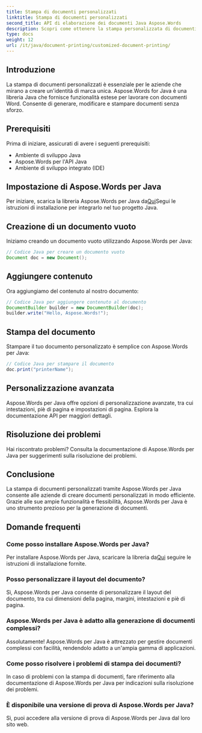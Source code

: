 ```yaml
---
title: Stampa di documenti personalizzati
linktitle: Stampa di documenti personalizzati
second_title: API di elaborazione dei documenti Java Aspose.Words
description: Scopri come ottenere la stampa personalizzata di documenti senza sforzo con Aspose.Words per Java. Questa guida passo passo copre tutto, dalla configurazione alla personalizzazione avanzata.
type: docs
weight: 12
url: /it/java/document-printing/customized-document-printing/
---
```


## Introduzione

La stampa di documenti personalizzati è essenziale per le aziende che mirano a creare un'identità di marca unica. Aspose.Words for Java è una libreria Java che fornisce funzionalità estese per lavorare con documenti Word. Consente di generare, modificare e stampare documenti senza sforzo.

## Prerequisiti

Prima di iniziare, assicurati di avere i seguenti prerequisiti:

- Ambiente di sviluppo Java
- Aspose.Words per l'API Java
- Ambiente di sviluppo integrato (IDE)

## Impostazione di Aspose.Words per Java

 Per iniziare, scarica la libreria Aspose.Words per Java da[Qui](https://releases.aspose.com/words/java/)Segui le istruzioni di installazione per integrarlo nel tuo progetto Java.

## Creazione di un documento vuoto

Iniziamo creando un documento vuoto utilizzando Aspose.Words per Java:

```java
// Codice Java per creare un documento vuoto
Document doc = new Document();
```

## Aggiungere contenuto

Ora aggiungiamo del contenuto al nostro documento:

```java
// Codice Java per aggiungere contenuto al documento
DocumentBuilder builder = new DocumentBuilder(doc);
builder.write("Hello, Aspose.Words!");
```

## Stampa del documento

Stampare il tuo documento personalizzato è semplice con Aspose.Words per Java:

```java
// Codice Java per stampare il documento
doc.print("printerName");
```

## Personalizzazione avanzata

Aspose.Words per Java offre opzioni di personalizzazione avanzate, tra cui intestazioni, piè di pagina e impostazioni di pagina. Esplora la documentazione API per maggiori dettagli.

## Risoluzione dei problemi

Hai riscontrato problemi? Consulta la documentazione di Aspose.Words per Java per suggerimenti sulla risoluzione dei problemi.

## Conclusione

La stampa di documenti personalizzati tramite Aspose.Words per Java consente alle aziende di creare documenti personalizzati in modo efficiente. Grazie alle sue ampie funzionalità e flessibilità, Aspose.Words per Java è uno strumento prezioso per la generazione di documenti.

## Domande frequenti

### Come posso installare Aspose.Words per Java?

 Per installare Aspose.Words per Java, scaricare la libreria da[Qui](https://releases.aspose.com/words/java/) seguire le istruzioni di installazione fornite.

### Posso personalizzare il layout del documento?

Sì, Aspose.Words per Java consente di personalizzare il layout del documento, tra cui dimensioni della pagina, margini, intestazioni e piè di pagina.

### Aspose.Words per Java è adatto alla generazione di documenti complessi?

Assolutamente! Aspose.Words per Java è attrezzato per gestire documenti complessi con facilità, rendendolo adatto a un'ampia gamma di applicazioni.

### Come posso risolvere i problemi di stampa dei documenti?

In caso di problemi con la stampa di documenti, fare riferimento alla documentazione di Aspose.Words per Java per indicazioni sulla risoluzione dei problemi.

### È disponibile una versione di prova di Aspose.Words per Java?

Sì, puoi accedere alla versione di prova di Aspose.Words per Java dal loro sito web.